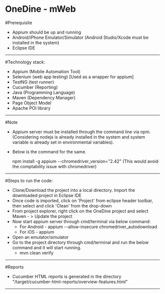 # OneDine - mWeb


#Prerequisite
* Appium should be up and running
* Android/iPhone Emulator/Simulator (Android Studio/Xcode must be installed in the system)
* Eclipse IDE

------------------------------------------------------------------------------------------------------------------------------------------------------------------------------------

#Technology stack:
 * Appium (Mobile Automation Tool)
 * Selenium (web app testing) [Used as a wrapper for appium]
 * TestNG (test runner)
 * Cucumber (Reporting)
 * Java (Programming Language)
 * Maven (Dependency Manager)
 * Page Object Model
 * Apache POI library
 
------------------------------------------------------------------------------------------------------------------------------------------------------------------------------------

#Note 

* Appium server must be installed through the command line via npm. (Considering nodejs is already installed in the system and system variable is already set in environmental variables).  
* Below is the command for the same.

  npm install -g appium --chromedriver_version="2.42"
(This would avoid the comptability issue with chromedriver)
------------------------------------------------------------------------------------------------------------------------------------------------------------------------------------
 
#Steps to run the code: 
* Clone/Download the project into a local directory. Import the downloaded project in Eclipse IDE
* Once code is imported, click on 'Project' from eclipse header toolbar, then select and click 'Clean' from the drop-down
* From project explorer, right click on the OneDine project and select Maven - > Update the project 
* Now start appium server through cmd/terminal via below command:
  * For Android -     appium --allow-insecure chromedriver_autodownload
  * For iOS -         appium
* Open an emulator/simulator
* Go to the project directory through cmd/terminal and run the below command and it will start running.
  * mvn clean verify
  
------------------------------------------------------------------------------------------------------------------------------------------------------------------------------------
 
#Reports 
* Cucumber HTML reports is generated in the directory "/target/cucumber-html-reports/overview-features.html"

------------------------------------------------------------------------------------------------------------------------------------------------------------------------------------
